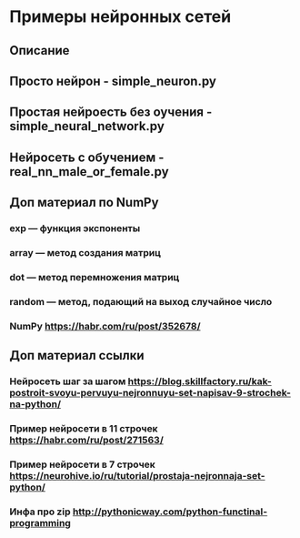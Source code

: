 # Примеры нейронных сетей
## Описание 
## Просто нейрон - simple_neuron.py
## Простая нейроесть без оучения - simple_neural_network.py
## Нейросеть с обучением - real_nn_male_or_female.py

## Доп материал по NumPy
### exp — функция экспоненты
### array — метод создания матриц
### dot — метод перемножения матриц
### random — метод, подающий на выход случайное число
### NumPy https://habr.com/ru/post/352678/

## Доп материал ссылки 
### Нейросеть шаг за шагом https://blog.skillfactory.ru/kak-postroit-svoyu-pervuyu-nejronnuyu-set-napisav-9-strochek-na-python/
### Пример нейросети в 11 строчек https://habr.com/ru/post/271563/
### Пример нейросети в 7 строчек https://neurohive.io/ru/tutorial/prostaja-nejronnaja-set-python/
### Инфа про zip http://pythonicway.com/python-functinal-programming
